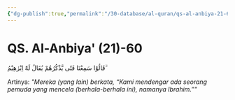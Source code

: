 ```yaml
---
{"dg-publish":true,"permalink":"/30-database/al-quran/qs-al-anbiya-21-60/"}
---
```



# QS. Al-Anbiya' (21)-60
قَالُوْا سَمِعْنَا فَتًى يَّذْكُرُهُمْ يُقَالُ لَهٗٓ اِبْرٰهِيْمُ ۗ

Artinya: *"Mereka (yang lain) berkata, “Kami mendengar ada seorang pemuda yang mencela (berhala-berhala ini), namanya Ibrahim.”"*
